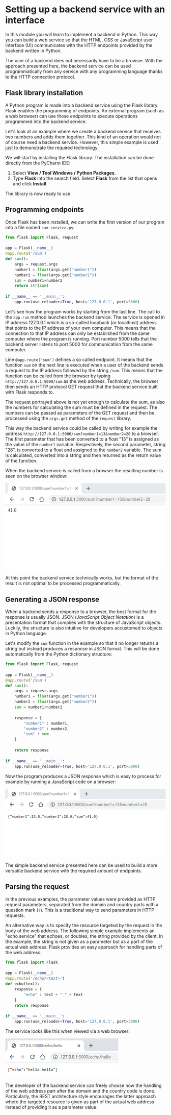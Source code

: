 # Setting up a backend service with an interface

In this module you will learn to implement a backend in Python. This way you can build
a web service so that the HTML, CSS or JavaScript user interface (UI) communicates with the
HTTP endpoints provided by the backend written in Python.

The user of a backend does not necessarily have to be a browser. With the approach presented here,
the backend service can be used programmatically from any service with any programming language thanks to
the HTTP connection protocol.

## Flask library installation

A Python program is made into a backend service using the Flask library. Flask enables the programming
of endpoints. An external program (such as a web browser) can use those endpoints to execute operations
programmed into the backend service.

Let's look at an example where we create a backend service that receives two numbers and adds them together. 
This kind of an operation would not of course need a backend service. However, this simple example is used
just to demonstrate the required technology.

We will start by installing the Flask library. The installation can be done directly from the PyCharm IDE:

1. Select **View / Tool Windows / Python Packages**.
2. Type **Flask** into the search field. Select **Flask** from the list that opens and click **Install**

The library is now ready to use.

## Programming endpoints

Once Flask has been installed, we can write the first version of our program into a file named `sum_service.py`:

```python
from flask import Flask, request

app = Flask(__name__)
@app.route('/sum')
def sum():
    args = request.args
    number1 = float(args.get("number1"))
    number2 = float(args.get("number2"))
    sum = number1+number2
    return str(sum)

if __name__ == '__main__':
    app.run(use_reloader=True, host='127.0.0.1', port=5000)

```

Let's see how the program works by starting from the last line. The call to the `app.run` method launches the backend service.
The service is opened in IP address 127.0.0.1 which is a so-called loopback (or localhost) address that points to the IP address
of your own computer. This means that the connection to that IP address can only be established from the same computer where the
program is running. Port number 5000 tells that the backend server listens to port 5000 for communication from the same
computer.

Line `@app.route('sum')` defines a so called endpoint. It means that the function `sum` on the next line is executed when
a user of the backend sends a request to the IP address followed by the string `/sum`. This means that the function can be
called from the browser by typing `http://127.0.0.1:5000/sum` as the web address. Technically, the browser then sends an
HTTP protocol GET request that the backend service built with Flask responds to.

The request portrayed above is not yet enough to calculate the sum, as also the numbers for calculating the sum must be defined
in the request. The numbers can be passed as parameters of the GET request and then be processed using the `args.get` method of the 
`request` library.

This way the backend service could be called by writing for example the address `http://127.0.0.1:5000/sum?number1=13&number2=28` to
a browser. The first parameter that has been converted to a float "13" is assigned as the value of the `number1` variable. Respectively,
the second parameter, string "28", is converted to a float and assigned to the `number2` variable. The sum is calculated, converted into
a string and then returned as the return value of the function.

When the backend service is called from a browser the resulting number is seen on the browser window:

![Backend service response in a browser window](img/flask_response.png)

At this point the backend service technically works, but the format of the result is not optimal to be processed programmatically.

## Generating a JSON response

When a backend sends a response to a browser, the best format for the response is usually JSON. JSON (*JavaScript
Object Notation*) is a presentation format that complies with the structure of JavaScript objects. Luckily, the structure is also
intuitive for developers accustomed to objects in Python language.

Let's modify the `sum` function in the example so that it no longer returns a string but instead produces a response in JSON format.
This will be done automatically from the Python dictionary structure:

```python
from flask import Flask, request

app = Flask(__name__)
@app.route('/sum')
def sum():
    args = request.args
    number1 = float(args.get("number1"))
    number2 = float(args.get("number2"))
    sum = number1+number2

    response = {
        "number1" : number1,
        "number2" : number2,
        "sum" : sum
    }

    return response

if __name__ == '__main__':
    app.run(use_reloader=True, host='127.0.0.1', port=5000)
```

Now the program produces a JSON response which is easy to process for example by running a JavaScript code on a browser:

![JSON response in a browser window](img/flask_json.png)

The simple backend service presented here can be used to build a more versatile backend service with the required amount of 
endpoints.

## Parsing the request

In the previous examples, the parameter values were provided as HTTP request parameters, separated from the domain and country parts
with a question mark (`?`). This is a traditional way to send parameters in HTTP requests.

An alternative way is to specify the resource targeted by the request in the body of the web address.
The following simple example implements an "echo service" that echoes, or doubles, the string provided
by the client. In the example, the string is not given as a parameter but as a part of the actual web address.
Flask provides an easy approach for handling parts of the web address:

```python
from flask import Flask

app = Flask(__name__)
@app.route('/echo/<text>')
def echo(text):
    response = {
        "echo" : text + " " + text
    }
    return response

if __name__ == '__main__':
    app.run(use_reloader=True, host='127.0.0.1', port=3000)
```

The service looks like this when viewed via a web browser:

![Echo service in web browser](img/address.png)

The developer of the backend service can freely choose how the handling of the web address part after the domain and the country code is done.
Particularly, the REST architecture style encourages the latter approach where the targeted resource is given
as part of the actual web address instead of providing it as a parameter value.
